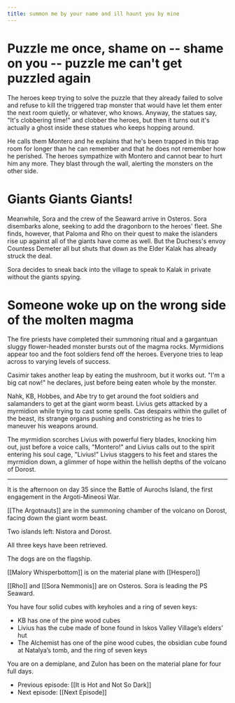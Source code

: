 ```yaml
---
title: summon me by your name and ill haunt you by mine
---
```


# Puzzle me once, shame on -- shame on you -- puzzle me can't get puzzled again
The heroes keep trying to solve the puzzle that they already failed to solve and refuse to kill the triggered trap monster that would have let them enter the next room quietly, or whatever, who knows. Anyway, the statues say, "It's clobbering time!" and clobber the heroes, but then it turns out it's actually a ghost inside these statues who keeps hopping around. 

He calls them Montero and he explains that he's been trapped in this trap room for longer than he can remember and that he does not remember how he perished. The heroes sympathize with Montero and cannot bear to hurt him any more. They blast through the wall, alerting the monsters on the other side. 

# Giants Giants Giants!
Meanwhile, Sora and the crew of the Seaward arrive in Osteros. Sora disembarks alone, seeking to add the dragonborn to the heroes' fleet. She finds, however, that Paloma and Rho on their quest to make the islanders rise up against all of the giants have come as well. But the Duchess's envoy Countess Demeter all but shuts that down as the Elder Kalak has already struck the deal. 

Sora decides to sneak back into the village to speak to Kalak in private without the giants spying.

# Someone woke up on the wrong side of the molten magma
The fire priests have completed their summoning ritual and a gargantuan sluggy flower-headed monster bursts out of the magma rocks. Myrmidions appear too and the foot soldiers fend off the heroes. Everyone tries to leap across to varying levels of success. 

Casimir takes another leap by eating the mushroom, but it works out. "I'm a big cat now!" he declares, just before being eaten whole by the monster. 

Nahk, KB, Hobbes, and Abe try to get around the foot soldiers and salamanders to get at the giant worm beast. Livius gets attacked by a myrmidion while trying to cast some spells. Cas despairs within the gullet of the beast, its strange organs pushing and constricting as he tries to maneuver his weapons around. 

The myrmidion scorches Livius with powerful fiery blades, knocking him out, just before a voice calls, "Montero!" and Livius calls out to the spirit entering his soul cage, "Livius!" Livius staggers to his feet and stares the myrmidion down, a glimmer of hope within the hellish depths of the volcano of Dorost. 

----

It is the afternoon on day 35 since the Battle of Aurochs Island, the first engagement in the Argoti-Mineosi War.

[[The Argotnauts]] are in the summoning chamber of the volcano on Dorost, facing down the giant worm beast.

Two islands left: Nistora and Dorost.

All three keys have been retrieved.

The dogs are on the flagship.

[[Malory Whisperbottom]] is on the material plane with [[Hespero]]

[[Rho]] and [[Sora Nemmonis]] are on Osteros. Sora is leading the PS Seaward.

You have four solid cubes with keyholes and a ring of seven keys:

-   KB has one of the pine wood cubes
-   Livius has the cube made of bone found in Iskos Valley Village’s elders’ hut
-   The Alchemist has one of the pine wood cubes, the obsidian cube found at Natalya’s tomb, and the ring of seven keys

You are on a demiplane, and Zulon has been on the material plane for four full days.

- Previous episode: [[It is Hot and Not So Dark]]
- Next episode: [[Next Episode]]